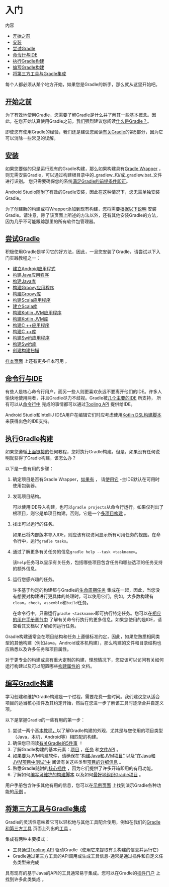 # 入门

内容

* [开始之前](#%E5%BC%80%E5%A7%8B%E4%B9%8B%E5%89%8D)
* [安装](#%E5%AE%89%E8%A3%85)
* [尝试Gradle](#%E5%B0%9D%E8%AF%95Gradle)
* [命令行与IDE](#%E5%91%BD%E4%BB%A4%E8%A1%8C%E4%B8%8EIDE)
* [执行Gradle构建](#%E6%89%A7%E8%A1%8CGradle%E6%9E%84%E5%BB%BA)
* [编写Gradle构建](#%E7%BC%96%E5%86%99Gradle%E6%9E%84%E5%BB%BA)
* [将第三方工具与Gradle集成](#%E5%B0%86%E7%AC%AC%E4%B8%89%E6%96%B9%E5%B7%A5%E5%85%B7%E4%B8%8EGradle%E9%9B%86%E6%88%90)

每个人都必须从某个地方开始，如果您是Gradle的新手，那么就从这里开始吧。

## [开始之前](#%E5%BC%80%E5%A7%8B%E4%B9%8B%E5%89%8D)

为了有效地使用Gradle，您需要了解Gradle是什么并了解其一些基本概念。因此，在您开始认真使用Gradle之前，我们强烈建议您阅读[什么是Gradle？](what_is_gradle.html)。

即使您有使用Gradle的经验，我们还是建议您阅读[有关Gradle](what_is_gradle.html)的第[5](what_is_gradle.html#five_things)部分，因为它可以消除一些常见的误解。

## [安装](#%E5%AE%89%E8%A3%85)

如果您要做的只是运行现有的Gradle构建，那么如果构建具有[Gradle Wrapper](/md/gradle_wrapper.md#gradle_wrapper) ，则无需安装Gradle，可以通过构建根目录中的_gradlew_和/或_gradlew.bat_文件进行识别。
您只需要确保您的系统[满足Gradle的前提条件即可](installation.html#sec:prerequisites)。

Android Studio随附了有效的Gradle安装，因此在这种情况下，您无需单独安装Gradle。

为了创建新的构建或将Wrapper添加到现有构建，您将需要[根据以下说明](/md/安装Gradle.md#installation) 安装Gradle。请注意，除了该页面上所述的方法以外，还有其他安装Gradle的方法，因为几乎不可能跟踪那里的所有软件包管理器。

## [尝试Gradle](#%E5%B0%9D%E8%AF%95Gradle)

积极使用Gradle是学习它的好方法，因此，一旦您安装了Gradle，请尝试以下入门实践教程之一：

  * [建立Android应用程式](https://docs.gradle.org/6.7.1/samples/sample_building_android_apps.html)
  * [构建Java应用程序](https://docs.gradle.org/6.7.1/samples/sample_building_java_applications.html)
  * [构建Java库](https://docs.gradle.org/6.7.1/samples/sample_building_java_libraries.html)
  * [构建Groovy应用程序](https://docs.gradle.org/6.7.1/samples/sample_building_groovy_applications.html)
  * [构建Groovy库](https://docs.gradle.org/6.7.1/samples/sample_building_groovy_libraries.html)
  * [构建Scala应用程序](https://docs.gradle.org/6.7.1/samples/sample_building_scala_applications.html)
  * [建立Scala库](https://docs.gradle.org/6.7.1/samples/sample_building_scala_libraries.html)
  * [构建Kotlin JVM应用程序](https://docs.gradle.org/6.7.1/samples/sample_building_kotlin_applications.html)
  * [构建Kotlin JVM库](https://docs.gradle.org/6.7.1/samples/sample_building_kotlin_libraries.html)
  * [构建C ++应用程序](https://docs.gradle.org/6.7.1/samples/sample_building_cpp_applications.html)
  * [构建C ++库](https://docs.gradle.org/6.7.1/samples/sample_building_cpp_libraries.html)
  * [构建Swift应用程序](https://docs.gradle.org/6.7.1/samples/sample_building_swift_applications.html)
  * [构建Swift库](https://docs.gradle.org/6.7.1/samples/sample_building_swift_libraries.html)
  * [创建构建扫描](https://scans.gradle.com/)

[样本页面](https://docs.gradle.org/6.7.1/samples/index.html) 上还有更多样本可用 。

## [命令行与IDE](#%E5%91%BD%E4%BB%A4%E8%A1%8C%E4%B8%8EIDE)

有些人是核心命令行用户，而另一些人则更喜欢永远不要离开他们的IDE。许多人愉快地使用两者，并且Gradle尽力不歧视。Gradle被[几个主要的IDE](/md/Gradle和第三方工具.md#ides) 所支持，
所有可以从[命令行中](/md/命令行界面.md#command_line_interface)
完成的事情都可以通过[Tooling API](/md/Gradle和第三方工具.md#embedding) 提供给IDE。

Android Studio和IntelliJ IDEA用户在编辑它们时应考虑使用[Kotlin DSL构建脚本](https://docs.gradle.org/6.7.1/userguide/kotlin_dsl.html#kotlin_dsl) 来获得出色的IDE支持。

## [执行Gradle构建](#%E6%89%A7%E8%A1%8CGradle%E6%9E%84%E5%BB%BA)

如果您遵循[上面链接的](#%E5%B0%9D%E8%AF%95Gradle)任何教程，您将执行Gradle构建。但是，如果没有任何说明就获得了Gradle构建，该怎么办？

以下是一些有用的步骤：

1.  确定项目是否有Gradle Wrapper，[如果有](/md/gradle_wrapper.md#sec:using_wrapper) ，
请[使用它](/md/gradle_wrapper.md#sec:using_wrapper) \-主IDE默认在可用时使用包装器。
2.  发现项目结构。  

    可以使用IDE导入构建，也可以`gradle projects`从命令行运行。如果仅列出了根项目，则它是单项目构建。否则，它是一个[多项目构建](/md/执行多项目构建.md#intro_multi_project_builds) 。
3.  找出可以运行的任务。  

    如果已将内部版本导入IDE，则应该有权访问显示所有可用任务的视图。在命令行中，运行`gradle tasks`。
4.  通过了解更多有关任务的信息`gradle help --task <taskname>`。  

    该`help`任务可以显示有关任务，包括哪些项目包含任务和哪些选项的任务支持的额外信息。
5.  运行您感兴趣的任务。  

    许多基于约定的构建都与Gradle的[生命周期任务](https://docs.gradle.org/6.7.1/userguide/base_plugin.html#sec:base_tasks) 集成在一起，因此，当您没有想要对构建进行更具体的处理时，可以使用它们。例如，大多数构建有`clean`，`check`，`assemble`和`build`任务。

    在命令行中，只需运行`gradle <taskname>`即可执行特定任务。您可以在[相应的用户手册章节中](/md/命令行界面.md#command_line_interface) 了解有关命令行执行的更多信息。如果您使用的是IDE，请查看其文档以了解如何运行任务。

Gradle构建通常会在项目结构和任务上遵循标准约定，因此，如果您熟悉相同类型的其他构建（例如Java，Android或本机构建），那么构建的文件和目录结构也应熟悉以及许多任务和项目属性。

对于更专业的构建或具有重大定制的构建，理想情况下，您应该可以访问有关如何运行构建以及可以配置哪些[构建属性的](/md/Gradle环境搭建.md#build_environment) 文档。

## [编写Gradle构建](#%E7%BC%96%E5%86%99Gradle%E6%9E%84%E5%BB%BA)

学习创建和维护Gradle构建是一个过程，需要花费一些时间。我们建议您从适合项目的适当核心插件及其约定开始，然后在您进一步了解该工具时逐渐合并自定义项。

以下是掌握Gradle的一些有用的第一步：

1.  尝试一两个[基本教程，](#%E5%B0%9D%E8%AF%95Gradle)以了解Gradle构建的外观，尤其是与您使用的项目类型（Java，本机，Android等）相匹配的构建。
2.  确保您已阅读[有关Gradle的5件事](/md/什么是Gradle.md#five_things) ！
3. 了解Gradle构建的基本元素：[项目](/md/构建脚本基础.md#sec:projects_and_tasks) ，[任务](/md/处理任务.md#more_about_tasks) 和[文件API](/md/编写构建脚本.md#working_with_files) 。
4. 如果要为JVM构建软件，请确保在“[构建Java和JVM项目”](/md/构建Java和JVM项目.md#building_java_projects) 以及“[在Java和JVM项目中测试”中](/md/在Java和JVM项目中进行测试.md#java_testing) 阅读有关这些类型[项目的详细信息](/md/在Java和JVM项目中进行测试.md#java_testing) 。
5. 熟悉Gradle随附的[核心插件](/md/插件参考.md#plugin_reference) ，因为它们提供了许多开箱即用的有用功能。
6. 了解如何[编写可维护的构建脚本](/md/创作可维护版本的最佳实践.md#authoring_maintainable_build_scripts) 以及如何[最好地组织Gradle项目](/md/组织Gradle项目.md#organizing_gradle_projects) 。

用户手册包含许多其他有用的信息，您可以在[示例页面](https://docs.gradle.org/6.7.1/samples/index.html) 上找到演示Gradle各种功能的[示例](https://docs.gradle.org/6.7.1/samples/index.html) 。


## [将第三方工具与Gradle集成](#%E5%B0%86%E7%AC%AC%E4%B8%89%E6%96%B9%E5%B7%A5%E5%85%B7%E4%B8%8EGradle%E9%9B%86%E6%88%90)

Gradle的灵活性意味着它可以轻松地与其他工具配合使用，例如在我们的[Gradle和第三方工具](/md/Gradle和第三方工具.md#third_party_integration)
页面上列出的[工具](/md/Gradle和第三方工具.md#third_party_integration) 。

集成有两种主要模式：

* 工具通过[Tooling API](/md/Gradle和第三方工具.md#embedding) 驱动Gradle（使用它来提取有关构建的信息并运行它）
* Gradle通过第三方工具的API调用或生成工具信息-通常是通过插件和自定义任务类型来完成

具有现有的基于Java的API的工具通常易于集成。您可以在Gradle的[插件门户](https://plugins.gradle.org/) 上找到许多此类集成 。
